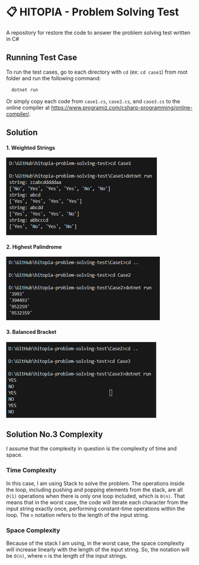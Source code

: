 # 📋 HITOPIA - Problem Solving Test

A repository for restore the code to answer the problem solving test written in C#


## Running Test Case

To run the test cases, go to each directory with `cd` (ex: `cd case1`) from root folder and run the following command:

```bash
  dotnet run
```
Or simply copy each code from `case1.cs`, `case2.cs`, and `case3.cs` to the online compiler at https://www.programiz.com/csharp-programming/online-compiler/.

## Solution

#### 1. Weighted Strings

![Weighted Strings](img/case1.png)

#### 2. Highest Palindrome 

![Highest Palindrome](img/case2.png)

#### 3. Balanced Bracket

![Balanced Bracket](img/case3.png)

## Solution No.3 Complexity

I assume that the complexity in question is the complexity of time and space.
### Time Complexity
In this case, I am using Stack to solve the problem. The operations inside the loop, including pushing and popping elements from the stack, are all `O(1)` operations when there is only one loop included, which is `O(n)`. That means that in the worst case, the code will iterate each character from the input string exactly once, performing constant-time operations within the loop. The `n` notation refers to the length of the input string.

### Space Complexity
Because of the stack I am using, in the worst case, the space complexity will increase linearly with the length of the input string. So, the notation will be `O(n)`, where `n` is the length of the input strings.
